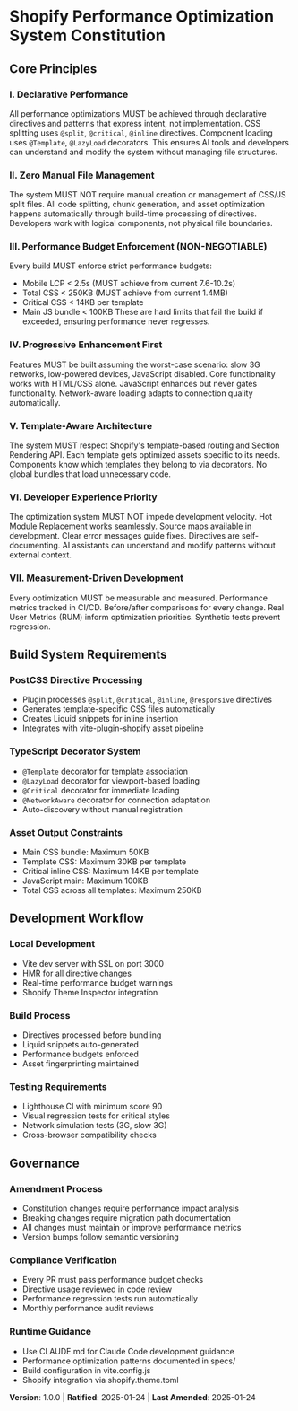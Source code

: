 <!-- Sync Impact Report
Version change: [NEW] → 1.0.0
Modified principles: N/A (initial version)
Added sections: All (initial creation)
Removed sections: N/A
Templates requiring updates:
  ✅ plan-template.md (already aligned)
  ✅ spec-template.md (already aligned)
  ✅ tasks-template.md (already aligned)
  ✅ agent-file-template.md (already aligned)
Follow-up TODOs: None
-->

# Shopify Performance Optimization System Constitution

## Core Principles

### I. Declarative Performance

All performance optimizations MUST be achieved through declarative directives and patterns that express intent, not implementation. CSS splitting uses `@split`, `@critical`, `@inline` directives. Component loading uses `@Template`, `@LazyLoad` decorators. This ensures AI tools and developers can understand and modify the system without managing file structures.

### II. Zero Manual File Management

The system MUST NOT require manual creation or management of CSS/JS split files. All code splitting, chunk generation, and asset optimization happens automatically through build-time processing of directives. Developers work with logical components, not physical file boundaries.

### III. Performance Budget Enforcement (NON-NEGOTIABLE)

Every build MUST enforce strict performance budgets:

- Mobile LCP < 2.5s (MUST achieve from current 7.6-10.2s)
- Total CSS < 250KB (MUST achieve from current 1.4MB)
- Critical CSS < 14KB per template
- Main JS bundle < 100KB
These are hard limits that fail the build if exceeded, ensuring performance never regresses.

### IV. Progressive Enhancement First

Features MUST be built assuming the worst-case scenario: slow 3G networks, low-powered devices, JavaScript disabled. Core functionality works with HTML/CSS alone. JavaScript enhances but never gates functionality. Network-aware loading adapts to connection quality automatically.

### V. Template-Aware Architecture

The system MUST respect Shopify's template-based routing and Section Rendering API. Each template gets optimized assets specific to its needs. Components know which templates they belong to via decorators. No global bundles that load unnecessary code.

### VI. Developer Experience Priority

The optimization system MUST NOT impede development velocity. Hot Module Replacement works seamlessly. Source maps available in development. Clear error messages guide fixes. Directives are self-documenting. AI assistants can understand and modify patterns without external context.

### VII. Measurement-Driven Development

Every optimization MUST be measurable and measured. Performance metrics tracked in CI/CD. Before/after comparisons for every change. Real User Metrics (RUM) inform optimization priorities. Synthetic tests prevent regression.

## Build System Requirements

### PostCSS Directive Processing

- Plugin processes `@split`, `@critical`, `@inline`, `@responsive` directives
- Generates template-specific CSS files automatically
- Creates Liquid snippets for inline insertion
- Integrates with vite-plugin-shopify asset pipeline

### TypeScript Decorator System

- `@Template` decorator for template association
- `@LazyLoad` decorator for viewport-based loading
- `@Critical` decorator for immediate loading
- `@NetworkAware` decorator for connection adaptation
- Auto-discovery without manual registration

### Asset Output Constraints

- Main CSS bundle: Maximum 50KB
- Template CSS: Maximum 30KB per template
- Critical inline CSS: Maximum 14KB per template
- JavaScript main: Maximum 100KB
- Total CSS across all templates: Maximum 250KB

## Development Workflow

### Local Development

- Vite dev server with SSL on port 3000
- HMR for all directive changes
- Real-time performance budget warnings
- Shopify Theme Inspector integration

### Build Process

- Directives processed before bundling
- Liquid snippets auto-generated
- Performance budgets enforced
- Asset fingerprinting maintained

### Testing Requirements

- Lighthouse CI with minimum score 90
- Visual regression tests for critical styles
- Network simulation tests (3G, slow 3G)
- Cross-browser compatibility checks

## Governance

### Amendment Process

- Constitution changes require performance impact analysis
- Breaking changes require migration path documentation
- All changes must maintain or improve performance metrics
- Version bumps follow semantic versioning

### Compliance Verification

- Every PR must pass performance budget checks
- Directive usage reviewed in code review
- Performance regression tests run automatically
- Monthly performance audit reviews

### Runtime Guidance

- Use CLAUDE.md for Claude Code development guidance
- Performance optimization patterns documented in specs/
- Build configuration in vite.config.js
- Shopify integration via shopify.theme.toml

**Version**: 1.0.0 | **Ratified**: 2025-01-24 | **Last Amended**: 2025-01-24
